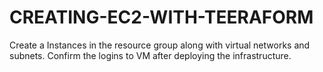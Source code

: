 # CREATING-EC2-WITH-TEERAFORM
Create a Instances in the resource group along with virtual networks and subnets. Confirm the logins to VM after deploying the infrastructure.
